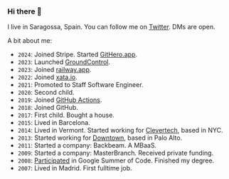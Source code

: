 ### Hi there 👋

I live in Saragossa, Spain. You can follow me on [Twitter](https://twitter.com/gimenete). DMs are open.

A bit about me:

- `2024`: Joined Stripe. Started [GitHero.app](https://githero.app/).
- `2023`: Launched [GroundControl](https://groundcontrol.sh/).
- `2023`: Joined [railway.app](https://railway.app).
- `2022`: Joined [xata.io](https://xata.io).
- `2021`: Promoted to Staff Software Engineer.
- `2020`: Second child.
- `2019`: Joined [GitHub Actions](https://github.com/features/actions).
- `2018`: Joined GitHub.
- `2017`: First child. Bought a house.
- `2015`: Lived in Barcelona.
- `2014`: Lived in Vermont. Started working for [Clevertech](https://clevertech.biz/), based in NYC.
- `2013`: Started working for [Downtown](https://techcrunch.com/2014/08/28/downtown-launches-mobile-payment-app-in-palo-alto/), based in Palo Alto.
- `2011`: Started a company: Backbeam. A MBaaS.
- `2009`: Started a company: MasterBranch. Received private funding.
- `2008`: [Participated](https://gimenetegsoc.wordpress.com/) in Google Summer of Code. Finished my degree.
- `2007`: Lived in Madrid. First fulltime job.

